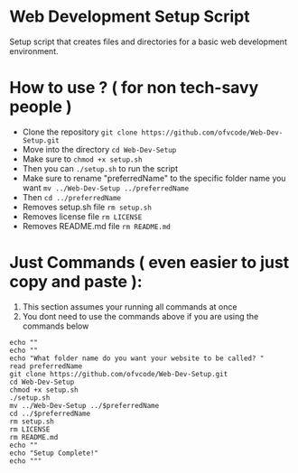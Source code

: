 # Web Development Setup Script
Setup script that creates files and directories for a basic web development environment.


# How to use ? ( for non tech-savy people )
* Clone the repository `git clone https://github.com/ofvcode/Web-Dev-Setup.git`
* Move into the directory `cd Web-Dev-Setup`
* Make sure to `chmod +x setup.sh`
* Then you can `./setup.sh` to run the script
* Make sure to rename "preferredName" to the specific folder name you want `mv ../Web-Dev-Setup ../preferredName`
* Then `cd ../preferredName`
* Removes setup.sh file `rm setup.sh`
* Removes license file `rm LICENSE`
* Removes README.md file `rm README.md`

# Just Commands ( even easier to just copy and paste ): 

1. This section assumes your running all commands at once
2. You dont need to use the commands above if you are using the commands below
```
echo ""
echo ""
echo "What folder name do you want your website to be called? "
read preferredName
git clone https://github.com/ofvcode/Web-Dev-Setup.git
cd Web-Dev-Setup
chmod +x setup.sh
./setup.sh
mv ../Web-Dev-Setup ../$preferredName
cd ../$preferredName
rm setup.sh
rm LICENSE
rm README.md
echo ""
echo "Setup Complete!"
echo """
```
